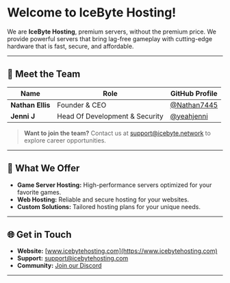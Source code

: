 # Welcome to IceByte Hosting!

We are **IceByte Hosting**, premium servers, without the premium price.
We provide powerful servers that bring lag-free gameplay with cutting-edge hardware that is fast, secure, and affordable.

---

## 🌟 Meet the Team

| Name                | Role                     | GitHub Profile                       |
|---------------------|--------------------------|--------------------------------------|
| **Nathan Ellis**        | Founder & CEO            | [@Nathan7445](https://github.com/Nathan7445) |
| **Jenni J**      | Head Of Development & Security    | [@yeahjenni](https://github.com/yeahjenni) |

> **Want to join the team?** Contact us at [support@icebyte.network](mailto:support@icebyte.network) to explore career opportunities.

---

## 🚀 What We Offer

- **Game Server Hosting:** High-performance servers optimized for your favorite games.
- **Web Hosting:** Reliable and secure hosting for your websites.
- **Custom Solutions:** Tailored hosting plans for your unique needs.

---

## 🌐 Get in Touch

- **Website:** [www.icebytehosting.com](https://www.icebytehosting.com)
- **Support:** [support@icebytehosting.com](mailto:support@icebyte.network)
- **Community:** [Join our Discord](https://discord.icebytehosting.com)

---
